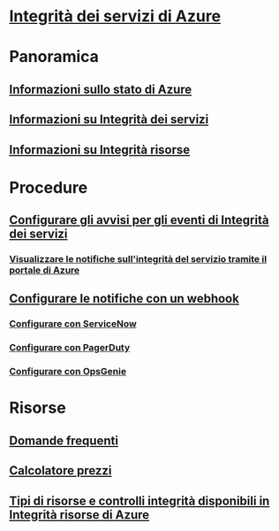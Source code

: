 # [Integrità dei servizi di Azure](index.md)

# Panoramica
## [Informazioni sullo stato di Azure](azure-status-overview.md)
## [Informazioni su Integrità dei servizi](service-health-overview.md)
## [Informazioni su Integrità risorse](resource-health-overview.md)
# Procedure
## [Configurare gli avvisi per gli eventi di Integrità dei servizi](../monitoring-and-diagnostics/monitoring-activity-log-alerts-on-service-notifications.md?toc=%2fazure%2fservice-health%2ftoc.json)
### [Visualizzare le notifiche sull'integrità del servizio tramite il portale di Azure](../monitoring-and-diagnostics/monitoring-service-notifications.md?toc=%2fazure%2fservice-health%2ftoc.json)
## [Configurare le notifiche con un webhook](service-health-alert-webhook-guide.md)
### [Configurare con ServiceNow](service-health-alert-webhook-servicenow.md)
### [Configurare con PagerDuty](service-health-alert-webhook-pagerduty.md)
### [Configurare con OpsGenie](service-health-alert-webhook-opsgenie.md)
# Risorse
## [Domande frequenti](resource-health-faq.md)
## [Calcolatore prezzi](https://azure.microsoft.com/pricing/calculator/)
## [Tipi di risorse e controlli integrità disponibili in Integrità risorse di Azure](resource-health-checks-resource-types.md)
